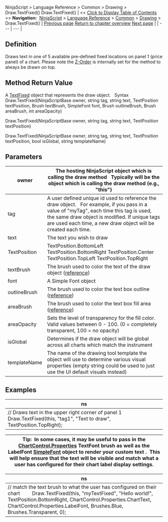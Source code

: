 ﻿
NinjaScript \> Language Reference \> Common \> Drawing \> Draw.TextFixed()
Draw.TextFixed()
| \<\< [Click to Display Table of Contents](draw_textfixed.md) \>\> **Navigation:**     [NinjaScript](ninjascript.md) \> [Language Reference](language_reference_wip.md) \> [Common](common.md) \> [Drawing](drawing.md) \> Draw.TextFixed() | [Previous page](text.md) [Return to chapter overview](drawing.md) [Next page](textfixed.md) |
| --- | --- |
## Definition
Draws text in one of 5 available pre\-defined fixed locations on panel 1 (price panel) of a chart. Please note the [Z\-Order](zordertype.md) is internally set for the method to always be drawn on top.
 
## Method Return Value
A [TextFixed](textfixed.md) object that represents the draw object.
 
Syntax
Draw.TextFixed(NinjaScriptBase owner, string tag, string text, TextPosition textPosition, Brush textBrush, SimpleFont font, Brush outlineBrush, Brush areaBrush, int areaOpacity)  

Draw.TextFixed(NinjaScriptBase owner, string tag, string text, TextPosition textPosition)  

Draw.TextFixed(NinjaScriptBase owner, string tag, string text, TextPosition textPosition, bool isGlobal, string templateName)

## Parameters
| owner | The hosting NinjaScript object which is calling the draw method   Typically will be the object which is calling the draw method (e.g., "this") |
| --- | --- |
| tag | A user defined unique id used to reference the draw object.    For example, if you pass in a value of "myTag", each time this tag is used, the same draw object is modified. If unique tags are used each time, a new draw object will be created each time. |
| text | The text you wish to draw |
| TextPosition | TextPosition.BottomLeft TextPosition.BottomRight TextPosition.Center TextPosition.TopLeft TextPosition.TopRight |
| textBrush | The brush used to color the text of the draw object ([reference](https://msdn.microsoft.com/en-us/library/system.windows.media.brushes%28v=vs.110%29.aspx)) |
| font | A Simple Font object |
| outlineBrush | The brush used to color the text box outline ([reference](http://msdn.microsoft.com/en-us/library/system.drawing.color_members(v=vs.90).aspx)) |
| areaBrush | The brush used to color the text box fill area ([reference](http://msdn.microsoft.com/en-us/library/system.drawing.color_members(v=vs.90).aspx)) |
| areaOpacity | Sets the level of transparency for the fill color. Valid values between 0 \- 100\. (0 \= completely transparent, 100 \= no opacity) |
| isGlobal | Determines if the draw object will be global across all charts which match the instrument |
| templateName | The name of the drawing tool template the object will use to determine various visual properties (empty string could be used to just use the UI default visuals instead) |
## 
## 
## Examples
| ns |
| --- |
| // Draws text in the upper right corner of panel 1 Draw.TextFixed(this, "tag1", "Text to draw", TextPosition.TopRight); |

| Tip:  In some cases, it may be useful to pass in the [ChartControl.Properties](chartcontrol_properties.md) TextFont brush as well as the LabelFont [SimpleFont](simplefont_class.md) object to render your custom text .  This will help ensure that the text will be visible and match what a user has configured for their chart label display settings. |
| --- |

| ns |
| --- |
| // match the text brush to what the user has configured on their chart          Draw.TextFixed(this, "myTextFixed", "Hello world!", TextPosition.BottomRight, ChartControl.Properties.ChartText,     ChartControl.Properties.LabelFont, Brushes.Blue, Brushes.Transparent, 0); |

